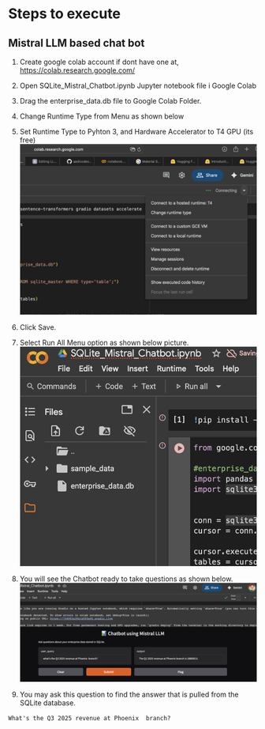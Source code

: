 # Steps to execute 
## Mistral LLM based chat bot
1. Create google colab account if dont have one at, https://colab.research.google.com/

2. Open SQLite_Mistral_Chatbot.ipynb Jupyter notebook file i Google Colab
3. Drag the enterprise_data.db file to Google Colab Folder.
4. Change Runtime Type from Menu as shown below
5. Set Runtime Type to Pyhton 3, and Hardware Accelerator to T4 GPU (its free)
![Change Runtime Type Option](readme-pics/ChangeRuntimeType.png)
6. Click Save.
7. Select Run All Menu option as shown below picture.
![Run All Menu Option](readme-pics/RunAllMenuOption.png)
8. You will see the Chatbot ready to take questions as shown below.
![ChatBot](readme-pics/ChatBot.png)
9. You may ask this question to find the answer that is pulled from the SQLite database.
```
What's the Q3 2025 revenue at Phoenix  branch? 
```
